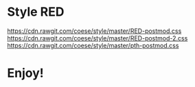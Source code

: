 # Style RED

https://cdn.rawgit.com/coese/style/master/RED-postmod.css
https://cdn.rawgit.com/coese/style/master/RED-postmod-2.css
https://cdn.rawgit.com/coese/style/master/pth-postmod.css

# Enjoy!
